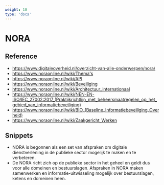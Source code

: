 ```yaml
---
weight: 10
type: 'docs'
---
```


# NORA

## Reference
- https://www.digitaleoverheid.nl/overzicht-van-alle-onderwerpen/nora/
- https://www.noraonline.nl/wiki/Thema's
- https://www.noraonline.nl/wiki/API
- https://www.noraonline.nl/wiki/Beveiliging
- https://www.noraonline.nl/wiki/Architectuur_internationaal
- https://www.noraonline.nl/wiki/NEN-EN-ISO/IEC_27002:2017_(Praktijkrichtlijn_met_beheersmaatregelen_op_het_gebied_van_informatiebeveiliging)
- https://www.noraonline.nl/wiki/BIO_(Baseline_Informatiebeveiliging_Overheid)
- https://www.noraonline.nl/wiki/Zaakgericht_Werken

## Snippets
- NORA is begonnen als een set van afspraken om digitale dienstverlening in de publieke sector mogelijk te maken en te verbeteren.
- De NORA richt zich op de publieke sector in het geheel en geldt dus voor alle domeinen en bestuurslagen. Afspraken in NORA maken samenwerken en informatie-uitwisseling mogelijk over bestuurslagen, ketens en domeinen heen.
